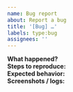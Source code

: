 ```yaml
---
name: Bug report
about: Report a bug
title: '[Bug] …'
labels: type:bug
assignees: ''
---
```

**What happened?**  
**Steps to reproduce:**  
**Expected behavior:**  
**Screenshots / logs:**  
